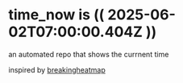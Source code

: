 # time_now is (( 2025-06-02T07:00:00.404Z ))

an automated repo that shows the currnent time

inspired by [breakingheatmap](https://github.com/breakingheatmap/breakingheatmap)